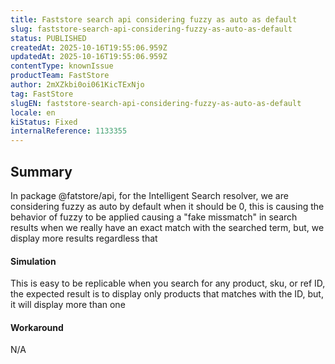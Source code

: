 ```yaml
---
title: Faststore search api considering fuzzy as auto as default
slug: faststore-search-api-considering-fuzzy-as-auto-as-default
status: PUBLISHED
createdAt: 2025-10-16T19:55:06.959Z
updatedAt: 2025-10-16T19:55:06.959Z
contentType: knownIssue
productTeam: FastStore
author: 2mXZkbi0oi061KicTExNjo
tag: FastStore
slugEN: faststore-search-api-considering-fuzzy-as-auto-as-default
locale: en
kiStatus: Fixed
internalReference: 1133355
---
```


## Summary


In package @fatstore/api, for the Intelligent Search resolver, we are considering fuzzy as auto by default when it should be 0, this is causing the behavior of fuzzy to be applied causing a "fake missmatch" in search results when we really have an exact match with the searched term, but, we display more results regardless that


#### Simulation


This is easy to be replicable when you search for any product, sku, or ref ID, the expected result is to display only products that matches with the ID, but, it will display more than one


#### Workaround


N/A



